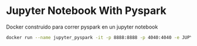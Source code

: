 # Jupyter Notebook With Pyspark

Docker construido para correr pyspark en un jupyter notebook

```sh
docker run --name jupyter_pyspark -it -p 8888:8888 -p 4040:4040 -e JUPYTER_ENABLE_LAB=yes -e RESTARTABLE=yes -e NB_UID=$(id -u) -e NB_GID=$(id -g) -e GRANT_SUDO=yes --user root -v "$HOME/Documents":/home/jovyan/work jadm333/pyspark-notebook:java-8
```
